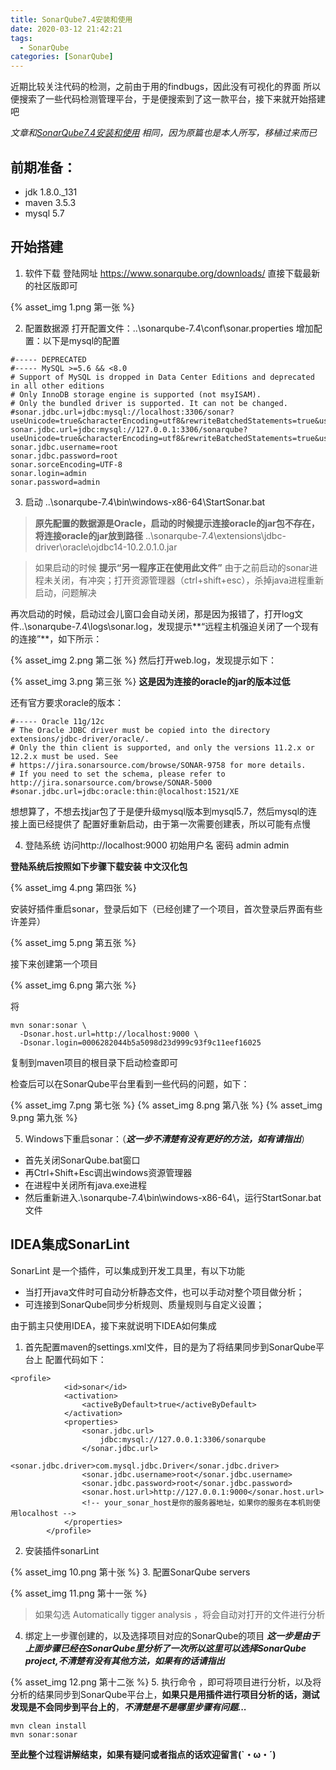 ```yaml
---
title: SonarQube7.4安装和使用
date: 2020-03-12 21:42:21
tags:
  - SonarQube  
categories: [SonarQube]  
---
```

近期比较关注代码的检测，之前由于用的findbugs，因此没有可视化的界面
所以便搜索了一些代码检测管理平台，于是便搜索到了这一款平台，接下来就开始搭建吧
<!--more-->

*文章和[SonarQube7.4安装和使用](https://www.jianshu.com/p/dd4a4bc59fc3 "点击我") 相同，因为原篇也是本人所写，移植过来而已*

## 前期准备：
- jdk 1.8.0._131
- maven 3.5.3
- mysql 5.7

## 开始搭建
1. 软件下载
登陆网址 https://www.sonarqube.org/downloads/
直接下载最新的社区版即可
<!--![1](https://upload-images.jianshu.io/upload_images/15054472-0756f23a355627ba.png?imageMogr2/auto-orient/strip%7CimageView2/2/w/1240)-->
{% asset_img 1.png 第一张 %}


2. 配置数据源
打开配置文件：..\sonarqube-7.4\conf\sonar.properties
增加配置：以下是mysql的配置
``` 
#----- DEPRECATED 
#----- MySQL >=5.6 && <8.0
# Support of MySQL is dropped in Data Center Editions and deprecated in all other editions
# Only InnoDB storage engine is supported (not msyISAM).
# Only the bundled driver is supported. It can not be changed.
#sonar.jdbc.url=jdbc:mysql://localhost:3306/sonar?useUnicode=true&characterEncoding=utf8&rewriteBatchedStatements=true&useConfigs=maxPerformance&useSSL=false
sonar.jdbc.url=jdbc:mysql://127.0.0.1:3306/sonarqube?useUnicode=true&characterEncoding=utf8&rewriteBatchedStatements=true&useConfigs=maxPerformance&useSSL=false
sonar.jdbc.username=root
sonar.jdbc.password=root
sonar.sorceEncoding=UTF-8
sonar.login=admin
sonar.password=admin
```

3. 启动
..\sonarqube-7.4\bin\windows-x86-64\StartSonar.bat

> **原先配置的数据源是Oracle，启动的时候提示连接oracle的jar包不存在，将连接oracle的jar放到路径**
..\sonarqube-7.4\extensions\jdbc-driver\oracle\ojdbc14-10.2.0.1.0.jar

> 如果启动的时候 **提示“另一程序正在使用此文件”**
由于之前启动的sonar进程未关闭，有冲突；打开资源管理器（ctrl+shift+esc），杀掉java进程重新启动，问题解决

再次启动的时候，启动过会儿窗口会自动关闭，那是因为报错了，打开log文件..\sonarqube-7.4\logs\sonar.log，发现提示**“远程主机强迫关闭了一个现有的连接”**，如下所示：
<!--![2](https://upload-images.jianshu.io/upload_images/15054472-f9694698c7b0adcb.png?imageMogr2/auto-orient/strip%7CimageView2/2/w/1240)-->
{% asset_img 2.png 第二张 %}
然后打开web.log，发现提示如下：
<!--![3](https://upload-images.jianshu.io/upload_images/15054472-d47453d640058945.png?imageMogr2/auto-orient/strip%7CimageView2/2/w/1240)-->
{% asset_img 3.png 第三张 %}
**这是因为连接的oracle的jar的版本过低**

还有官方要求oracle的版本：
```
#----- Oracle 11g/12c
# The Oracle JDBC driver must be copied into the directory extensions/jdbc-driver/oracle/.
# Only the thin client is supported, and only the versions 11.2.x or 12.2.x must be used. See
# https://jira.sonarsource.com/browse/SONAR-9758 for more details.
# If you need to set the schema, please refer to http://jira.sonarsource.com/browse/SONAR-5000
#sonar.jdbc.url=jdbc:oracle:thin:@localhost:1521/XE
```
想想算了，不想去找jar包了于是便升级mysql版本到mysql5.7，然后mysql的连接上面已经提供了
配置好重新启动，由于第一次需要创建表，所以可能有点慢

4. 登陆系统
访问http://localhost:9000
初始用户名 密码 admin  admin
          
**登陆系统后按照如下步骤下载安装 中文汉化包**
<!--![4](https://upload-images.jianshu.io/upload_images/15054472-935872cd87aa4894.png?imageMogr2/auto-orient/strip%7CimageView2/2/w/1240)-->
{% asset_img 4.png 第四张 %}

安装好插件重启sonar，登录后如下（已经创建了一个项目，首次登录后界面有些许差异）
<!--![5](https://upload-images.jianshu.io/upload_images/15054472-072268e6fd0a16b2.png?imageMogr2/auto-orient/strip%7CimageView2/2/w/1240)-->
{% asset_img 5.png 第五张 %}

接下来创建第一个项目
<!--![6](https://upload-images.jianshu.io/upload_images/15054472-d1d9057b318c2aa2.png?imageMogr2/auto-orient/strip%7CimageView2/2/w/1240)-->
{% asset_img 6.png 第六张 %}

将 
```
mvn sonar:sonar \
  -Dsonar.host.url=http://localhost:9000 \
  -Dsonar.login=0006282044b5a5098d23d999c93f9c11eef16025
```
复制到maven项目的根目录下启动检查即可

检查后可以在SonarQube平台里看到一些代码的问题，如下：
<!--![7](https://upload-images.jianshu.io/upload_images/15054472-bd19ff05a0aa007f.png?imageMogr2/auto-orient/strip%7CimageView2/2/w/1240)-->
<!--![8](https://upload-images.jianshu.io/upload_images/15054472-12723e23e24250d6.png?imageMogr2/auto-orient/strip%7CimageView2/2/w/1240)-->
<!--![9](https://upload-images.jianshu.io/upload_images/15054472-b0d9b7c8be686c24.png?imageMogr2/auto-orient/strip%7CimageView2/2/w/1240)-->
{% asset_img 7.png 第七张 %}
{% asset_img 8.png 第八张 %}
{% asset_img 9.png 第九张 %}

5. Windows下重启sonar：（***这一步不清楚有没有更好的方法，如有请指出***）
- 首先关闭SonarQube.bat窗口
- 再Ctrl+Shift+Esc调出windows资源管理器
- 在进程中关闭所有java.exe进程
- 然后重新进入.\sonarqube-7.4\bin\windows-x86-64\，运行StartSonar.bat文件

## IDEA集成SonarLint
SonarLint 是一个插件，可以集成到开发工具里，有以下功能
- 当打开java文件时可自动分析静态文件，也可以手动对整个项目做分析；
- 可连接到SonarQube同步分析规则、质量规则与自定义设置；

由于鹅主只使用IDEA，接下来就说明下IDEA如何集成
1. 首先配置maven的settings.xml文件，目的是为了将结果同步到SonarQube平台上
配置代码如下：
```
<profile>
            <id>sonar</id>
            <activation>
                <activeByDefault>true</activeByDefault>
            </activation>
            <properties>
                <sonar.jdbc.url>
                    jdbc:mysql://127.0.0.1:3306/sonarqube
                </sonar.jdbc.url>
                <sonar.jdbc.driver>com.mysql.jdbc.Driver</sonar.jdbc.driver>
                <sonar.jdbc.username>root</sonar.jdbc.username>
                <sonar.jdbc.password>root</sonar.jdbc.password>
                <sonar.host.url>http://127.0.0.1:9000</sonar.host.url>
                <!-- your_sonar_host是你的服务器地址，如果你的服务在本机则使用localhost -->
            </properties>
        </profile>
```
2. 安装插件sonarLint
<!--![10](https://upload-images.jianshu.io/upload_images/15054472-a1fd62534f948625.png?imageMogr2/auto-orient/strip%7CimageView2/2/w/1240)-->
{% asset_img 10.png 第十张 %}
3. 配置SonarQube servers
<!--![11](https://upload-images.jianshu.io/upload_images/15054472-68267a4b3ed2e559.png?imageMogr2/auto-orient/strip%7CimageView2/2/w/1240)-->
{% asset_img 11.png 第十一张 %}
> 如果勾选 Automatically tigger analysis ，将会自动对打开的文件进行分析
4. 绑定上一步骤创建的，以及选择项目对应的SonarQube的项目
***这一步是由于上面步骤已经在SonarQube里分析了一次所以这里可以选择SonarQube project,不清楚有没有其他方法，如果有的话请指出***
<!--![12](https://upload-images.jianshu.io/upload_images/15054472-bd0127833f835003.png?imageMogr2/auto-orient/strip%7CimageView2/2/w/1240)-->
{% asset_img 12.png 第十二张 %}
5. 执行命令 ，即可将项目进行分析，以及将分析的结果同步到SonarQube平台上，**如果只是用插件进行项目分析的话，测试发现是不会同步到平台上的**，***不清楚是不是哪里步骤有问题...***
```
mvn clean install 
mvn sonar:sonar
```

**至此整个过程讲解结束，如果有疑问或者指点的话欢迎留言(`・ω・´)**
